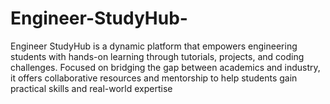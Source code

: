 # Engineer-StudyHub-
Engineer StudyHub is a dynamic platform that empowers engineering students with hands-on learning through tutorials, projects, and coding challenges. Focused on bridging the gap between academics and industry, it offers collaborative resources and mentorship to help students gain practical skills and real-world expertise
